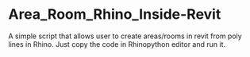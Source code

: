 # Area_Room_Rhino_Inside-Revit
A simple script that allows user to create areas/rooms in revit from poly lines in Rhino. Just copy the code in Rhinopython editor and run it. 
